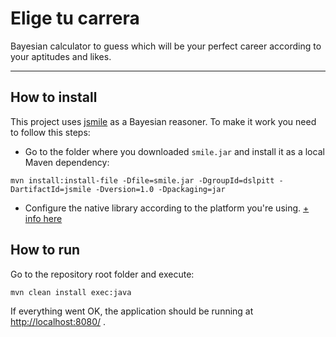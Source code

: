 # Elige tu carrera

Bayesian calculator to guess which will be your perfect career according to your aptitudes and likes.

-----

## How to install

This project uses [jsmile](https://dslpitt.org/genie/index.php/downloads) as a Bayesian reasoner. To make it work you need to follow this steps:
* Go to the folder where you downloaded `smile.jar` and install it as a local Maven dependency: 

`mvn install:install-file -Dfile=smile.jar -DgroupId=dslpitt -DartifactId=jsmile -Dversion=1.0 -Dpackaging=jar`

* Configure the native library according to the platform you're using. [+ info here](https://dslpitt.org/genie/wiki/Introduction_to_jSMILE)

## How to run

Go to the repository root folder and execute:

`mvn clean install exec:java`

If everything went OK, the application should be running at [http://localhost:8080/](http://localhost:8080/) .
